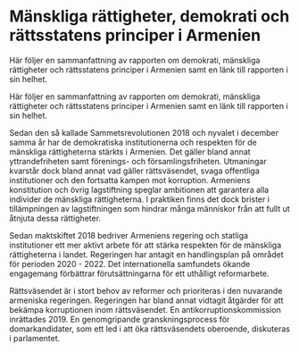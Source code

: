 # Mänskliga rättigheter, demokrati och rättsstatens principer i Armenien

Här följer en sammanfattning av rapporten om demokrati, mänskliga rättigheter och rättsstatens principer i Armenien samt en länk till rapporten i sin helhet.

Här följer en sammanfattning av rapporten om demokrati, mänskliga rättigheter och rättsstatens principer i Armenien samt en länk till rapporten i sin helhet.

Sedan den så kallade Sammetsrevolutionen 2018 och nyvalet i december samma år har de demokratiska institutionerna och respekten för de mänskliga rättigheterna stärkts i Armenien. Det gäller bland annat yttrandefriheten samt förenings- och församlingsfriheten. Utmaningar kvarstår dock bland annat vad gäller rättsväsendet, svaga offentliga institutioner och den fortsatta kampen mot korruption. Armeniens konstitution och övrig lagstiftning speglar ambitionen att garantera alla individer de mänskliga rättigheterna. I praktiken finns det dock brister i tillämpningen av lagstiftningen som hindrar många människor från att fullt ut åtnjuta dessa rättigheter.

Sedan maktskiftet 2018 bedriver Armeniens regering och statliga institutioner ett mer aktivt arbete för att stärka respekten för de mänskliga rättigheterna i landet. Regeringen har antagit en handlingsplan på området för perioden 2020 - 2022. Det internationella samfundets ökande engagemang förbättrar förutsättningarna för ett uthålligt reformarbete.

Rättsväsendet är i stort behov av reformer och prioriteras i den nuvarande armeniska regeringen. Regeringen har bland annat vidtagit åtgärder för att bekämpa korruptionen inom rättsväsendet. En antikorruptionskommission inrättades 2019. En genomgripande granskningsprocess för domarkandidater, som ett led i att öka rättsväsendets oberoende, diskuteras i parlamentet.
